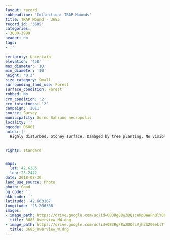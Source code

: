 ```yaml
---
layout: record
subheadline: 'Collection: TRAP Mounds'
title: TRAP Mound - 3685
record_id: '3685'
categories:
- 3000-3999
header: no
tags:
- ''

certainty: Uncertain
elevation: '458'
max_diameter: '10'
min_diameter: '10'
height: '0.3'
size_category: Small
surrounding_land_use: Forest
surface_condition: Forest
robbed: No
crm_condition: '2'
crm_intactness: '2'
campaign: '2011'
source: Survey
municipality: Gorno Sahrane necropolis
locality: ''
bgcode: DS001
notes: |-
  Highly disturbed. Stoney surface. Damaged by tree planting. No visible robbers trenches.


rights: standard


maps:
  lat: 42.6285
  lon: 25.2442
date: 2018-08-30
land_use_source: Photo
photo: Good
bg_code: ''
akb_code: ''
latitude: '42.663167'
longitude: '25.206368'
images:
- image_path: https://drive.google.com/uc?id=0B3Rg88wZDQsceHpQWWFnQlY0OFU
  title: 3685_Overview_NW.dng
- image_path: https://drive.google.com/uc?id=0B3Rg88wZDQscVjh3S296eklTT2s
  title: 3685_Overview_W.dng
---
```

